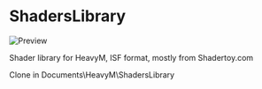# ShadersLibrary

![Preview](https://raw.github.com/sophiadigitalart/ShadersLibrary/master/HeavyMshadertoy.jpg)

Shader library for HeavyM, ISF format, mostly from Shadertoy.com

Clone in Documents\HeavyM\ShadersLibrary